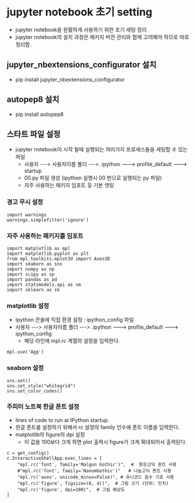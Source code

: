 # jupyter notebook 초기 setting
- jupyter notebook을 원활하게 사용하기 위한 초기 세팅 정리
- jupyter notebook의 설치 과정은 패키지 버전 관리와 함께 고려해야 하므로 따로 정리함.

## jupyter_nbextensions_configurator 설치
- pip install jupyter_nbextensions_configurator

## autopep8 설치
- pip install autopep8

## 스타트 파일 설정
- jupyter notebook이 시작 될때 실행되는 여러가지 프로세스들을 세팅할 수 있는 파일
   - 사용자 ---> 사용자이름 폴더 ---> .ipython ---> profile_default ---> startup
   - 00.py 파일 생성 (ipython 실행시 00 번으로 실행되는 py 파일)
   - 자주 사용하는 패키지 임포트 등 기본 셋팅

### 경고 무시 설정

```
import warnings
warnings.simplefilter('ignore')
```

### 자주 사용하는 패키지를 임포트

```
import matplotlib as mpl
import matplotlib.pyplot as plt
from mpl_toolkits.mplot3d import Axes3D
import seaborn as sns
import numpy as np
import scipy as sp
import pandas as pd
import statsmodels.api as sm
import sklearn as sk
```
### matplotlib 설정
- ipython 콘솔에 직접 환경 설정 : ipython_config 파일
- 사용자 ---> 사용자이름 폴더 ---> .ipython ---> profile_default ---> ipython_config
   - 해당 라인에 mpl.rc 계열의 설정을 입력한다.
```
mpl.use('Agg')
```

### seaborn 설정

```
sns.set()
sns.set_style("whitegrid")
sns.set_color_codes()
```

### 주피터 노트북 한글 폰트 설정
- lines of code to run at IPython startup.
- 한글 폰트를 설정하기 위해서 rc 설정의 family 인수에 폰트 이름을 입력한다.
- matplotlib의 figure의 dpi 설정
   - 이 값을 100보다 크게 하면 plot 출력시 figure가 크게 확대되어서 출력된다.

```
c = get_config()
c.InteractiveShellApp.exec_lines = [
    "mpl.rc('font', family='Malgun Gothic')",  #  맑은고딕 폰트 사용
    #"mpl.rc('font', family='NanumGothic')"   # 나눔고딕 폰트 사용
    "mpl.rc('axes', unicode_minus=False)", # 유니코드 음수 기호 사용
    "mpl.rc('figure', figsize=(6, 4))",  # 그림 크기 (단위: 인치)
    "mpl.rc('figure', dpi=100)",  # 그림 해상도
]
```

